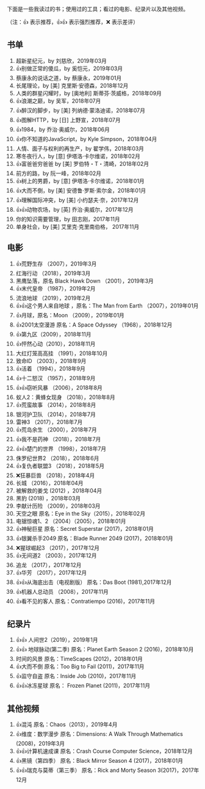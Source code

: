 下面是一些我读过的书；使用过的工具；看过的电影、纪录片以及其他视频。


（注：:+1: 表示推荐，:+1::+1: 表示强烈推荐，:x: 表示差评）

## 书单

1. 超新星纪元，by  刘慈欣，2019年03月
1. :+1:别做正常的傻瓜，by 奚恺元，2019年03月
1. 蔡康永的说话之道，by 蔡康永，2019年01月
1. 长尾理论，by [美] 克里斯·安德森，2018年12月
1. 人类的群星闪耀时，by [奥地利] 斯蒂芬·茨威格，2018年09月
1. :+1:浪潮之巅，by 吴军，2018年07月
1. :+1:醉汉的脚步，by [美] 列纳德·蒙洛迪诺，2018年07月
1. :+1:图解HTTP，by [日] 上野宣，2018年07月
1. :+1:1984，by 乔治·奥威尔，2018年06月
1. :+1:你不知道的JavaScript，by Kyle Simpson，2018年04月
1. 人情、面子与权利的再生产，by 翟学伟，2018年03月
1. 寒冬夜行人，by [意] 伊塔洛·卡尔维诺，2018年02月
1. :+1:富爸爸穷爸爸 by [美] 罗伯特・T・清崎，2018年02月
1. 前方的路，by 阮一峰，2018年02月
1. :+1:树上的男爵，by [意] 伊塔洛·卡尔维诺，2018年01月
1. :+1:大而不倒，by [美] 安德鲁·罗斯·索尔金，2018年01月
1. :+1:理解国际冲突，by [美] 小约瑟夫·奈，2017年12月
1. :+1::+1:动物农场，by [英] 乔治·奥威尔，2017年12月
1. 你的知识需要管理，by 田志刚，2017年11月
1. 单身社会，by [美] 艾里克·克里南伯格， 2017年11月


## 电影

1. :+1:荒野生存 （2007），2019年3月
1. 红海行动 （2018），2019年3月
1. 黑鹰坠落，原名 Black Hawk Down （2001），2019年3月
1. :+1:末代皇帝 （1987），2019年2月
1. 流浪地球 （2019），2019年2月
1. :+1::+1:这个男人来自地球 ，原名：The Man from Earth （2007），2019年01月
1. :+1:月球，原名：Moon （2009），2019年01月
1. :+1:2001太空漫游 原名：A Space Odyssey （1968），2018年12月
1. :+1:第九区（2009），2018年11月
1. :+1:怦然心动（2010），2018年11月
1. 大红灯笼高高挂 （1991），2018年10月
1. 致命ID （2003），2018年9月
1. :+1:活着 （1994），2018年9月
1. :+1:十二怒汉 （1957），2018年9月
1. :+1::+1:窃听风暴 （2006），2018年8月
1. 蚁人2：黄蜂女现身 （2018），2018年8月
1. :+1:荒蛮故事 （2014），2018年8月
1. 银河护卫队 （2014），2018年7月
1. 雷神3 （2017），2018年7月
1. :+1:荒岛余生 （2000），2018年7月
1. :+1:我不是药神 （2018），2018年7月
1. :+1::+1:楚门的世界 （1998），2018年7月
1. 侏罗纪世界2 （2018），2018年6月
1. :+1:复仇者联盟3 （2018），2018年5月
1. :x:狂暴巨兽 （2018），2018年4月
1. 长城 （2016），2018年04月
1. 被解救的姜戈  (2012) ，2018年04月
1. 黑豹  (2018) ，2018年03月
1. 李献计历险 （2009），2018年03月
1. 天空之眼 原名：Eye in the Sky（2015），2018年02月
1. 电锯惊魂1、2 （2004）（2005），2018年01月
1. :+1:神秘巨星 原名：Secret Superstar (2017)，2018年01月
1. :+1:银翼杀手2049 原名：Blade Runner 2049 (2017)，2018年01月
1. :x:猩球崛起3 （2017），2017年12月
1. :+1:无间道2 （2003），2017年12月
1. 追龙 （2017），2017年12月
1. :+1:华芳 （2017），2017年12月
1. :+1::+1:从海底出击（电视剧版） 原名：Das Boot (1981),2017年12月
1. :+1:机器人总动员 （2008），2017年11月
1. :+1:看不见的客人  原名：Contratiempo (2016)，2017年11月


## 纪录片

1. :+1::+1: 人间世2（2019），2019年1月
1. :+1::+1: 地球脉动(第二季) 原名：Planet Earth Season 2 (2016)，2018年10月
1. 时间的风景 原名：TimeScapes (2012)，2018年01月
1. :+1:大而不倒 原名：Too Big to Fail (2011)，2017年11月
1. :+1:监守自盗 原名：Inside Job (2010)，2017年11月
1. :+1::+1:冰冻星球 原名： Frozen Planet (2011)，2017年11月

## 其他视频

1. :+1:混沌  原名：Chaos（2013），2019年4月
1. :+1:维度：数学漫步 原名：Dimensions: A Walk Through Mathematics (2008)，2019年3月
1. :+1::+1:计算机速成课 原名：Crash Course Computer Science，2018年12月
1. :+1:黑镜（第四季） 原名：Black Mirror Season 4 (2017)，2018年01月
1. :+1::+1:瑞克与莫蒂（第三季） 原名：Rick and Morty Season 3(2017)，2017年12月